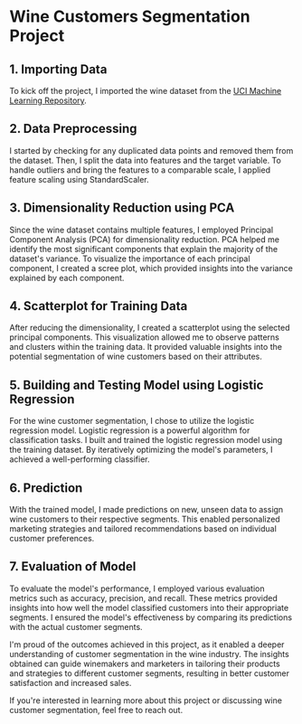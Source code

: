 # Wine Customers Segmentation Project

## 1. Importing Data

To kick off the project, I imported the wine dataset from the [UCI Machine Learning Repository](https://archive.ics.uci.edu/dataset/109/wine).

## 2. Data Preprocessing

I started by checking for any duplicated data points and removed them from the dataset. Then, I split the data into features and the target variable. To handle outliers and bring the features to a comparable scale, I applied feature scaling using StandardScaler.

## 3. Dimensionality Reduction using PCA

Since the wine dataset contains multiple features, I employed Principal Component Analysis (PCA) for dimensionality reduction. PCA helped me identify the most significant components that explain the majority of the dataset's variance. To visualize the importance of each principal component, I created a scree plot, which provided insights into the variance explained by each component.

## 4. Scatterplot for Training Data

After reducing the dimensionality, I created a scatterplot using the selected principal components. This visualization allowed me to observe patterns and clusters within the training data. It provided valuable insights into the potential segmentation of wine customers based on their attributes.

## 5. Building and Testing Model using Logistic Regression

For the wine customer segmentation, I chose to utilize the logistic regression model. Logistic regression is a powerful algorithm for classification tasks. I built and trained the logistic regression model using the training dataset. By iteratively optimizing the model's parameters, I achieved a well-performing classifier.

## 6. Prediction

With the trained model, I made predictions on new, unseen data to assign wine customers to their respective segments. This enabled personalized marketing strategies and tailored recommendations based on individual customer preferences.

## 7. Evaluation of Model

To evaluate the model's performance, I employed various evaluation metrics such as accuracy, precision, and recall. These metrics provided insights into how well the model classified customers into their appropriate segments. I ensured the model's effectiveness by comparing its predictions with the actual customer segments.

I'm proud of the outcomes achieved in this project, as it enabled a deeper understanding of customer segmentation in the wine industry. The insights obtained can guide winemakers and marketers in tailoring their products and strategies to different customer segments, resulting in better customer satisfaction and increased sales.

If you're interested in learning more about this project or discussing wine customer segmentation, feel free to reach out.
